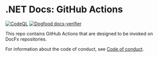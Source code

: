 # .NET Docs: GitHub Actions

[![CodeQL](https://github.com/dotnet/docs-actions/actions/workflows/codeql-analysis.yml/badge.svg)](https://github.com/dotnet/docs-actions/actions/workflows/codeql-analysis.yml)
[![Dogfood docs-verifier](https://github.com/dotnet/docs-actions/actions/workflows/dogfood.yml/badge.svg)](https://github.com/dotnet/docs-actions/actions/workflows/dogfood.yml)

This repo contains GitHub Actions that are designed to be invoked on DocFx repositories.

For information about the code of conduct, see [Code of conduct](CODE-OF-CONDUCT.md).
